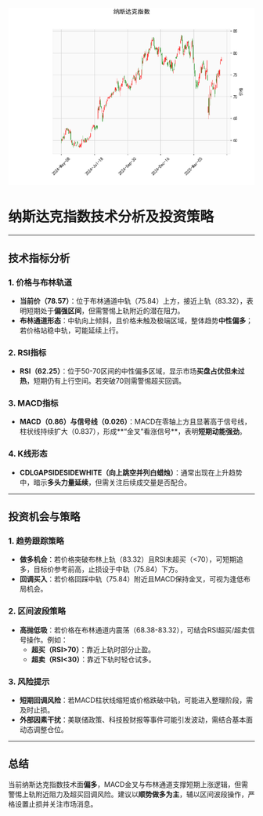 ![图](NDAQ.png)



# 纳斯达克指数技术分析及投资策略

---

## **技术指标分析**

### **1. 价格与布林轨道**
- **当前价（78.57）**：位于布林通道中轨（75.84）上方，接近上轨（83.32），表明短期处于**偏强区间**，但需警惕上轨附近的潜在阻力。
- **布林通道形态**：中轨向上倾斜，且价格未触及极端区域，整体趋势**中性偏多**；若价格站稳中轨，可能延续上行。

### **2. RSI指标**
- **RSI（62.25）**：位于50-70区间的中性偏多区域，显示市场**买盘占优但未过热**，短期仍有上行空间。若突破70则需警惕超买回调。

### **3. MACD指标**
- **MACD（0.86）与信号线（0.026）**：MACD在零轴上方且显著高于信号线，柱状线持续扩大（0.837），形成**“金叉”看涨信号**，表明**短期动能强劲**。

### **4. K线形态**
- **CDLGAPSIDESIDEWHITE（向上跳空并列白蜡烛）**：通常出现在上升趋势中，暗示**多头力量延续**，但需关注后续成交量是否配合。

---

## **投资机会与策略**

### **1. 趋势跟踪策略**
- **做多机会**：若价格突破布林上轨（83.32）且RSI未超买（<70），可短期追多，目标价参考前高，止损设于中轨（75.84）下方。
- **回调买入**：若价格回踩中轨（75.84）附近且MACD保持金叉，可视为逢低布局机会。

### **2. 区间波段策略**
- **高抛低吸**：若价格在布林通道内震荡（68.38-83.32），可结合RSI超买/超卖信号操作。例如：
  - **超买（RSI>70）**：靠近上轨时部分止盈。
  - **超卖（RSI<30）**：靠近下轨时轻仓试多。

### **3. 风险提示**
- **短期回调风险**：若MACD柱状线缩短或价格跌破中轨，可能进入整理阶段，需及时止损。
- **外部因素干扰**：美联储政策、科技股财报等事件可能引发波动，需结合基本面动态调整仓位。

---

## **总结**
当前纳斯达克指数技术面**偏多**，MACD金叉与布林通道支撑短期上涨逻辑，但需警惕上轨附近阻力及超买回调风险。建议以**顺势做多为主**，辅以区间波段操作，严格设置止损并关注市场消息。
